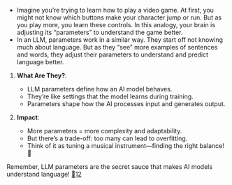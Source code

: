 - Imagine you’re trying to learn how to play a video game. At first, you might not know which buttons make your character jump or run. But as you play more, you learn these controls. In this analogy, your brain is adjusting its “parameters” to understand the game better.
- In an LLM, parameters work in a similar way. They start off not knowing much about language. But as they “see” more examples of sentences and words, they adjust their parameters to understand and predict language better.

1. **What Are They?**:
    
    - LLM parameters define how an AI model behaves.
    - They’re like settings that the model learns during training.
    - Parameters shape how the AI processes input and generates output.
2. **Impact**:
    
    - More parameters = more complexity and adaptability.
    - But there’s a trade-off: too many can lead to overfitting.
    - Think of it as tuning a musical instrument—finding the right balance! 🎵

Remember, LLM parameters are the secret sauce that makes AI models understand language! [🌟](https://medium.com/@greg.broadhead/a-brief-guide-to-llm-numbers-parameter-count-vs-training-size-894a81c9258)[1](https://medium.com/@greg.broadhead/a-brief-guide-to-llm-numbers-parameter-count-vs-training-size-894a81c9258)[2](https://deepchecks.com/glossary/llm-parameters/)